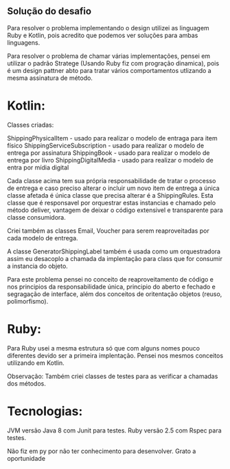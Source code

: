 ## Solução do desafio

Para resolver o problema implementando o design utilizei as linguagem Ruby e Kotlin, pois acredito que podemos ver soluções para ambas linguagens.

Para resolver o problema de chamar várias implementações, pensei em utilizar o padrão Stratege (Usando Ruby fiz com progração dinamica), 
pois é um design pattner abto para tratar vários comportamentos utlizando a mesma assinatura de método.

# Kotlin:

Classes criadas:

ShippingPhysicalItem - usado para realizar o modelo de entraga para item físico
ShippingServiceSubscription - usado para realizar o modelo de entrega por assinatura
ShippingBook - usado para realizar o modelo de entrega por livro
ShippingDigitalMedia - usado para realizar o modelo de entra por mídia digital

Cada classe acima tem sua própria responsabilidade de tratar o processo de entrega e caso preciso alterar o incluir um novo item de entrega a única classe afetada é 
única classe que precisa alterar é a ShippingRules. Esta classe que é responsavel por orquestrar estas instancias e chamado pelo método deliver, vantagem de deixar o código extensivel e transparente para classe consumidora.


Criei também as classes Email, Voucher para serem reaproveitadas por cada modelo de entrega.

A classe GeneratorShippingLabel também é usada como um orquestradora assim eu desacoplo a chamada da implentação para class que for consumir a instancia do objeto.


Para este problema pensei no conceito de reaproveitamento de código e nos principios da responsabilidade única, principio do aberto e fechado e segragação de interface, além dos conceitos de oritentação objetos (reuso, polimorfismo).

# Ruby:

Para Ruby usei a mesma estrutura só que com alguns nomes pouco diferentes devido ser a primeira implentação.
Pensei nos mesmos conceitos utilizando em Kotlin.

Observação: Também criei classes de testes para as verificar a chamadas dos métodos.

# Tecnologias:

JVM versão Java 8 com Junit para testes.
Ruby versão 2.5 com Rspec para testes.

Não fiz em py por não ter conhecimento para desenvolver.
Grato a oportunidade

